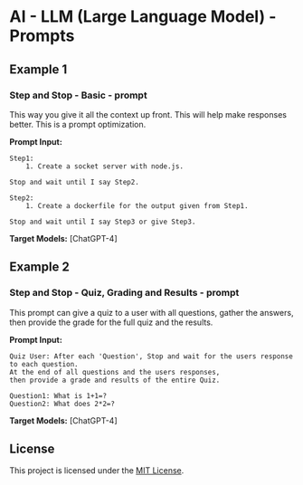 
# AI - LLM (Large Language Model) - Prompts

## Example 1
### Step and Stop - Basic - prompt

This way you give it all the context up front. This will help make responses better.
This is a prompt optimization.

**Prompt Input:**
```
Step1: 
    1. Create a socket server with node.js.

Stop and wait until I say Step2.

Step2:
    1. Create a dockerfile for the output given from Step1.

Stop and wait until I say Step3 or give Step3.
```
**Target Models:** [ChatGPT-4]

## Example 2
### Step and Stop - Quiz, Grading and Results - prompt

This prompt can give a quiz to a user with all questions, gather the answers, 
then provide the grade for the full quiz and the results.

**Prompt Input:**
```
Quiz User: After each 'Question', Stop and wait for the users response to each question. 
At the end of all questions and the users responses, 
then provide a grade and results of the entire Quiz.

Question1: What is 1+1=?
Question2: What does 2*2=?
```
**Target Models:** [ChatGPT-4]

## License

This project is licensed under the [MIT License](LICENSE).